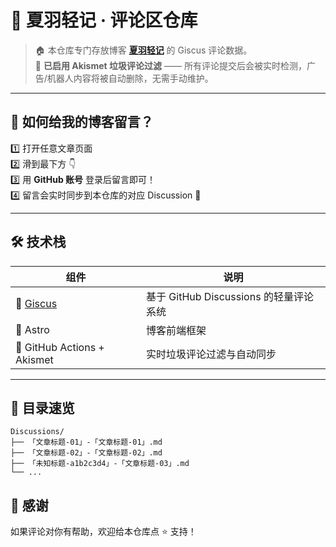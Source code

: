# 💬 夏羽轻记 · 评论区仓库

> 🏠 本仓库专门存放博客 **[夏羽轻记](https://blog.mortel.cn)** 的 Giscus 评论数据。  
> 📌 **已启用 Akismet 垃圾评论过滤** —— 所有评论提交后会被实时检测，广告/机器人内容将被自动删除，无需手动维护。  

---

## 🚀 如何给我的博客留言？

1️⃣ 打开任意文章页面  
2️⃣ 滑到最下方 👇  
3️⃣ 用 **GitHub 账号** 登录后留言即可！  
4️⃣ 留言会实时同步到本仓库的对应 Discussion 📨

---

## 🛠️ 技术栈

| 组件 | 说明 |
|---|---|
| 🌈 [Giscus](https://giscus.app/zh-CN) | 基于 GitHub Discussions 的轻量评论系统 |
| 📝 Astro | 博客前端框架 |
| 🚀 GitHub Actions + Akismet | 实时垃圾评论过滤与自动同步 |

---

## 📂 目录速览

```text
Discussions/
├── 「文章标题-01」-「文章标题-01」.md
├── 「文章标题-02」-「文章标题-02」.md
├── 「未知标题-a1b2c3d4」-「文章标题-03」.md
└── ...
```

## 🙌 感谢

如果评论对你有帮助，欢迎给本仓库点 ⭐️ 支持！
